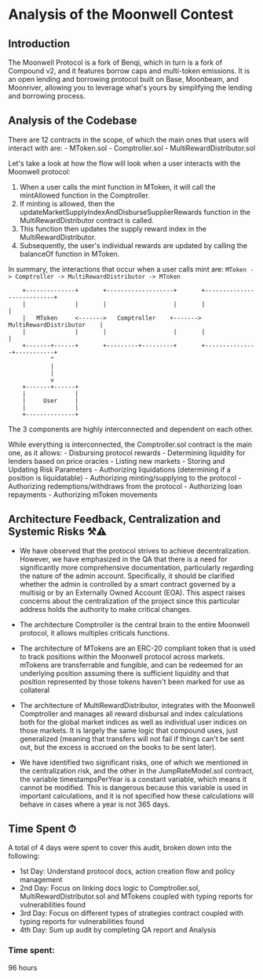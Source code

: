 # Analysis of the Moonwell Contest

## Introduction
The Moonwell Protocol is a fork of Benqi, which in turn is a fork of Compound v2, and it features borrow caps and multi-token emissions. It is an open lending and borrowing protocol built on Base, Moonbeam, and Moonriver, allowing you to leverage what's yours by simplifying the lending and borrowing process.

## Analysis of the Codebase
There are 12 contracts in the scope, of which the main ones that users will interact with are:
    - MToken.sol
    - Comptroller.sol
    - MultiRewardDistributor.sol

Let's take a look at how the flow will look when a user interacts with the Moonwell protocol:

1. When a user calls the mint function in MToken, it will call the mintAllowed function in the Comptroller.
2. If minting is allowed, then the updateMarketSupplyIndexAndDisburseSupplierRewards function in the MultiRewardDistributor contract is called.
3. This function then updates the supply reward index in the MultiRewardDistributor.
4. Subsequently, the user's individual rewards are updated by calling the balanceOf function in MToken.

In summary, the interactions that occur when a user calls mint are: 
    `MToken -> Comptroller -> MultiRewardDistributor -> MToken`
        
        +--------------+       +-------------------+       +---------------------------+
        |              |       |                   |       |                           |
        |   MToken     <------->   Comptroller    +------->  MultiRewardDistributor    |
        |              |       |                   |       |                           |
        +-------+------+       +---------+---------+       +---------------+-----------+
                ^                         
                |                                               
                |
                v
        +-------+------+        
        |              |
        |     User     |
        |              |
        +--------------+

The 3 components are highly interconnected and dependent on each other.

While everything is interconnected, the Comptroller.sol contract is the main one, as it allows:
    - Disbursing protocol rewards
    - Determining liquidity for lenders based on price oracles
    - Listing new markets
    - Storing and Updating Risk Parameters
    - Authorizing liquidations (determining if a position is liquidatable)
    - Authorizing minting/supplying to the protocol
    - Authorizing redemptions/withdraws from the protocol
    - Authorizing loan repayments
    - Authorizing mToken movements

## Architecture Feedback, Centralization and Systemic Risks ⚒⚠
- We have observed that the protocol strives to achieve decentralization. However, we have emphasized in the QA that there is a need for significantly more comprehensive documentation, particularly regarding the nature of the admin account. Specifically, it should be clarified whether the admin is controlled by a smart contract governed by a multisig or by an Externally Owned Account (EOA). This aspect raises concerns about the centralization of the project since this particular address holds the authority to make critical changes.

-  The architecture Comptroller is the central brain to the entire Moonwell protocol, it allows multiples criticals functions.

- The architecture of MTokens are an ERC-20 compliant token that is used to track positions within the Moonwell protocol across markets. mTokens are transferrable and fungible, and can be redeemed for an underlying position assuming there is sufficient liquidity and that position represented by those tokens haven't been marked for use as collateral

- The architecture of MultiRewardDistributor, integrates with the Moonwell Comptroller and manages all reward disbursal and index calculations both for the global market indices as well as individual user indices on those markets. It is largely the same logic that compound uses, just generalized (meaning that transfers will not fail if things can't be sent out, but the excess is accrued on the books to be sent later).

- We have identified two significant risks, one of which we mentioned in the centralization risk, and the other in the JumpRateModel.sol contract, the variable timestampsPerYear is a constant variable, which means it cannot be modified. This is dangerous because this variable is used in important calculations, and it is not specified how these calculations will behave in cases where a year is not 365 days. 


## Time Spent ⏱
A total of 4 days were spent to cover this audit, broken down into the following:

- 1st Day: Understand protocol docs, action creation flow and policy management
- 2nd Day: Focus on linking docs logic to Comptroller.sol, MultiRewardDistributor.sol and MTokens coupled with typing reports for vulnerabilities found
- 3rd Day: Focus on different types of strategies contract coupled with typing reports for vulnerabilities found
- 4th Day: Sum up audit by completing QA report and Analysis





### Time spent:
96 hours